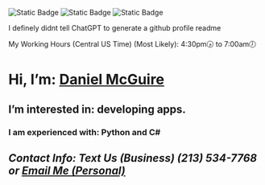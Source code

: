 ![Static Badge](https://img.shields.io/badge/Main%20Languages%3A-red) ![Static Badge](https://img.shields.io/badge/C%23-green) ![Static Badge](https://img.shields.io/badge/Python-4584b6) 

I definely didnt tell ChatGPT to generate a github profile readme

My Working Hours (Central US Time) (Most Likely):
4:30pm🕟 to 7:00am🕖

# Hi, I’m: [Daniel McGuire](https://github.com/DanielLMcGuire)
## I’m interested in: developing apps.
### I am experienced with: Python and C#
## ***Contact Info: Text Us (Business) (213) 534-7768 or [Email Me (Personal)](mailto:danielmcguire23@icloud.com)***

<!---
Hi, I'm Guessing You Came Here By Accident?
--->
